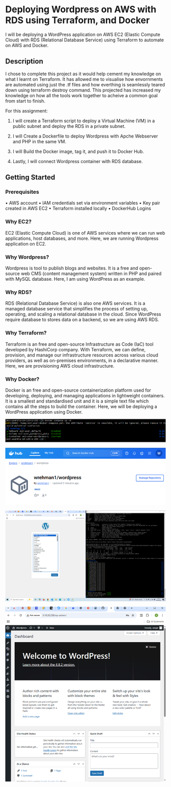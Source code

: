 # Deploying Wordpress on AWS with RDS using Terraform, and Docker

I will be deploying a WordPress application on AWS EC2 (Elastic Compute Cloud) with RDS (Relational Database Service) using Terraform to automate on AWS and Docker. 

## Description

I chose to complete this project as it would help cement my knowledge on what I learnt on Terraform. It has allowed me to visualise how envornments are automated using just the .tf files and how everthing is seamlessly teared down using terraform destroy command. This projected has increased my knowledge on how all the tools work together to acheive a common goal from start to finish. 

For this assignment: 

1. I will create a Terraform script to deploy a Virtual Machine (VM) in a public subnet and deploy the RDS in a private subnet.

2. I will Create a Dockerfile to deploy Wordpress with Apche Webserver and PHP in the same VM.

3. I will Build the Docker image, tag it, and push it to Docker Hub.

4. Lastly, I will connect Wordpress container with RDS database.

## Getting Started

### Prerequisites

• AWS account
• IAM credentials set via environment variables
• Key pair created in AWS EC2
• Terraform installed locally
• DockerHub Logins

### Why EC2?

EC2 (Elastic Compute Cloud) is one of AWS services where we can run web applications, host databases, and more. Here, we are running Wordpress application on EC2.

### Why Wordpress?

Wordpress is tool to publish blogs and websites. It is a free and open-source web CMS (content management system) written in PHP and paired with MySQL database. Here, I am using WordPress as an example.

### Why RDS?

RDS (Relational Database Service) is also one AWS services. It is a managed database service that simplifies the process of setting up, operating, and scaling a relational database in the cloud. Since WordPress require database to stores data on a backend, so we are using AWS RDS.

### Why Terraform?
Terraform is an free and open-source Infrastructure as Code (IaC) tool developed by HashiCorp company. With Terraform, we can define, provision, and manage our infrastructure resources across various cloud providers, as well as on-premises environments, in a declarative manner. Here, we are provisioning AWS cloud infrastructure.

### Why Docker?

Docker is an free and open-source containerization platform used for developing, deploying, and managing applications in lightweight containers. It is a smallest and standardised unit and it is a simple text file which contains all the steps to build the container. Here, we will be deploying a WordPress application using Docker.


![alt text](wordpress-dockercompose.png)

![alt text](wordpress-dockerhub.png)

![alt text](<wordpress-running on ec2 instance ip.png>)

![alt text](wordpress-running.png)
